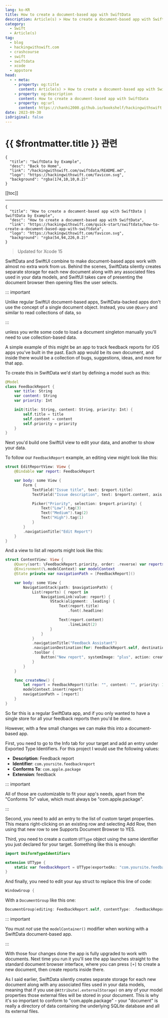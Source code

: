 ```yaml
---
lang: ko-KR
title: How to create a document-based app with SwiftData
description: Article(s) > How to create a document-based app with SwiftData
category:
  - Swift
  - Article(s)
tag: 
  - blog
  - hackingwithswift.com
  - crashcourse
  - swift
  - swiftdata
  - xcode
  - appstore
head:
  - - meta:
    - property: og:title
      content: Article(s) > How to create a document-based app with SwiftData
    - property: og:description
      content: How to create a document-based app with SwiftData
    - property: og:url
      content: https://chanhi2000.github.io/bookshelf/hackingwithswift.com/swiftdata/how-to-create-a-document-based-app-with-swiftdata.html
date: 2023-09-30
isOriginal: false
---
```


# {{ $frontmatter.title }} 관련

```component VPCard
{
  "title": "SwiftData by Example",
  "desc": "Back to Home",
  "link": "/hackingwithswift.com/swiftdata/README.md",
  "logo": "https://hackingwithswift.com/favicon.svg",
  "background": "rgba(174,10,10,0.2)"
}
```

[[toc]]

---

```component VPCard
{
  "title": "How to create a document-based app with SwiftData | SwiftData by Example",
  "desc": "How to create a document-based app with SwiftData",
  "link": "https://hackingwithswift.com/quick-start/swiftdata/how-to-create-a-document-based-app-with-swiftdata", 
  "logo": "https://hackingwithswift.com/favicon.svg",
  "background": "rgba(54,94,226,0.2)"
}
```

> Updated for Xcode 15

SwiftData and SwiftUI combine to make document-based apps work with almost no extra work from us. Behind the scenes, SwiftData silently creates separate storage for each new document along with any associated files used in your data models, and SwiftUI takes care of presenting the document browser then opening files the user selects.

::: important

Unlike regular SwiftUI document-based apps, SwiftData-backed apps don't use the concept of a single document object. Instead, you use `@Query` and similar to read collections of data, so 

:::

unless you write some code to load a document singleton manually you'll need to use collection-based data.

A simple example of this might be an app to track feedback reports for iOS apps you've built in the past. Each app would be its own document, and inside there would be a collection of bugs, suggestions, ideas, and more for that app.

To create this in SwiftData we'd start by defining a model such as this:

```swift
@Model
class FeedbackReport {
    var title: String
    var content: String
    var priority: Int

    init(title: String, content: String, priority: Int) {
        self.title = title
        self.content = content
        self.priority = priority
    }
}
```

Next you'd build one SwiftUI view to edit your data, and another to show your data.

To follow our `FeedbackReport` example, an editing view might look like this:

```swift
struct EditReportView: View {
    @Bindable var report: FeedbackReport

    var body: some View {
        Form {
            TextField("Issue title", text: $report.title)
            TextField("Issue description", text: $report.content, axis: .vertical)

            Picker("Priority", selection: $report.priority) {
                Text("Low").tag(3)
                Text("Medium").tag(2)
                Text("High").tag(1)
            }
        }
        .navigationTitle("Edit Report")
    }
}
```

And a view to list all reports might look like this:

```swift
struct ContentView: View {
    @Query(sort: \FeedbackReport.priority, order: .reverse) var reports: [FeedbackReport]
    @Environment(\.modelContext) var modelContext
    @State private var navigationPath = [FeedbackReport]()

    var body: some View {
        NavigationStack(path: $navigationPath) {
            List(reports) { report in
                NavigationLink(value: report) {
                    VStack(alignment: .leading) {
                        Text(report.title)
                            .font(.headline)

                        Text(report.content)
                            .lineLimit(2)
                    }
                }
            }
            .navigationTitle("Feedback Assistant")
            .navigationDestination(for: FeedbackReport.self, destination: EditReportView.init)
            .toolbar {
                Button("New report", systemImage: "plus", action: createNew)
            }
        }
    }

    func createNew() {
        let report = FeedbackReport(title: "", content: "", priority: 1)
        modelContext.insert(report)
        navigationPath = [report]
    }
}
```

So far this is a regular SwiftData app, and if you only wanted to have a single store for all your feedback reports then you'd be done.

However, with a few small changes we can make this into a document-based app.

First, you need to go to the Info tab for your target and add an entry under Exported Type Identifiers. For this project I would use the following values:

- **Description**: Feedback report
- **Identifier**: `com.yoursite.feedbackreport`
- **Conforms To**: `com.apple.package`
- **Extension**: feedback

::: important

All of those are customizable to fit your app's needs, apart from the "Conforms To" value, which must always be "com.apple.package".

:::

Second, you need to add an entry to the list of custom target properties. This means right-clicking on an existing row and selecting Add Row, then using that new row to see Supports Document Browser to YES.

Third, you need to create a custom `UTType` object using the same identifier you just declared for your target. Something like this is enough:

```swift
import UniformTypeIdentifiers

extension UTType {
    static var feedbackReport = UTType(exportedAs: "com.yoursite.feedbackreport")
}
```

And finally, you need to edit your `App` struct to replace this line of code:

```swift
WindowGroup {
```

With a `DocumentGroup` like this one:

```swift
DocumentGroup(editing: FeedbackReport.self, contentType: .feedbackReport) {
```

::: important

You must *not* use the `modelContainer()` modifier when working with a SwiftData document-based app.

:::

With those four changes done the app is fully upgraded to work with documents. Next time you run it you'll see the app launches straight to the standard document browser interface, where you can press <FontIcon icon="iconfont icon-select"/>`[+]` to create a new document, then create reports inside there.

As I said earlier, SwiftData silently creates separate storage for each new document along with any associated files used in your data models, meaning that if you use `@Attribute(.externalStorage)` on any of your model properties those external files will be stored in your document. This is why it's so important to conform to "com.apple.package" - your "document" is really a directory of data containing the underlying SQLite database and all its external files.

